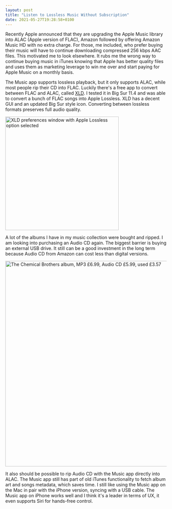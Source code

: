 ```yaml
---
layout: post
title: "Listen to Lossless Music Without Subscription"
date: 2021-05-27T19:28:58+0100
---
```


Recently Apple announced that they are upgrading the Apple Music library into ALAC (Apple version of FLAC), Amazon followed by offering Amazon Music HD with no extra charge. For those, me included, who prefer buying their music will have to continue downloading compressed  256 kbps AAC files. This motivated me to look elsewhere. It rubs me the wrong way to continue buying music in iTunes knowing that Apple has better quality files and uses them as marketing leverage to win me over and start paying for Apple Music on a monthly basis. 

The Music app supports lossless playback, but it only supports ALAC, while most people rip their CD into FLAC. Luckily there's a free app to convert between FLAC and ALAC, called [XLD](http://tmkk.undo.jp/xld/index_e.html). I tested it in Big Sur 11.4 and was able to convert a bunch of FLAC songs into Apple Lossless. XLD has a decent GUI and an updated Big Sur style icon. Converting between lossless formats preserves full audio quality.

<img src="{{site.url}}/images/xld.png" width="354" alt="XLD preferences window with Apple Lossless option selected">

A lot of the albums I have in my music collection were bought and ripped. I am looking into purchasing an Audio CD again. The biggest barrier is buying an external USB drive. It still can be a good investment in the long term because Audio CD from Amazon can cost less than digital versions. 

<a target="_blank" href="https://www.amazon.co.uk/gp/product/B00VUH19YS/ref=as_li_tl?ie=UTF8&camp=1634&creative=6738&creativeASIN=B00VUH19YS&linkCode=as2&tag=blogaffilia02-21&linkId=337d6933a7826eab17a8367a81a66713"><img src="{{site.url}}/images/amazon-music.png" alt="The Chemical Brothers album, MP3 £6.99, Audio CD £5.99, used £3.57" title="The Chemical Brothers album, MP3 £6.99, Audio CD £5.99, used £3.57" width="641"></a>

It also should be possible to rip Audio CD with the Music app directly into ALAC. The Music app still has part of old iTunes functionality to fetch album art and songs metadata, which saves time. I still like using the Music app on the Mac in pair with the iPhone version, syncing with a USB cable. The Music app on iPhone works well and I think it's a leader in terms of UX, it even supports Siri for hands-free control. 
